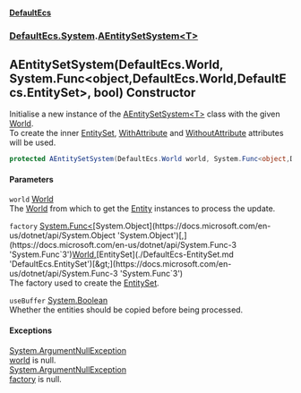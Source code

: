 #### [DefaultEcs](./index.md 'index')
### [DefaultEcs.System](./DefaultEcs-System.md 'DefaultEcs.System').[AEntitySetSystem&lt;T&gt;](./DefaultEcs-System-AEntitySetSystem-T-.md 'DefaultEcs.System.AEntitySetSystem&lt;T&gt;')
## AEntitySetSystem(DefaultEcs.World, System.Func&lt;object,DefaultEcs.World,DefaultEcs.EntitySet&gt;, bool) Constructor
Initialise a new instance of the [AEntitySetSystem&lt;T&gt;](./DefaultEcs-System-AEntitySetSystem-T-.md 'DefaultEcs.System.AEntitySetSystem&lt;T&gt;') class with the given [World](./DefaultEcs-System-AEntitySetSystem-T--World.md 'DefaultEcs.System.AEntitySetSystem&lt;T&gt;.World').  
To create the inner [EntitySet](./DefaultEcs-EntitySet.md 'DefaultEcs.EntitySet'), [WithAttribute](./DefaultEcs-System-WithAttribute.md 'DefaultEcs.System.WithAttribute') and [WithoutAttribute](./DefaultEcs-System-WithoutAttribute.md 'DefaultEcs.System.WithoutAttribute') attributes will be used.  
```csharp
protected AEntitySetSystem(DefaultEcs.World world, System.Func<object,DefaultEcs.World,DefaultEcs.EntitySet> factory, bool useBuffer);
```
#### Parameters
<a name='DefaultEcs-System-AEntitySetSystem-T--AEntitySetSystem(DefaultEcs-World_System-Func-object_DefaultEcs-World_DefaultEcs-EntitySet-_bool)-world'></a>
`world` [World](./DefaultEcs-World.md 'DefaultEcs.World')  
The [World](./DefaultEcs-System-AEntitySetSystem-T--World.md 'DefaultEcs.System.AEntitySetSystem&lt;T&gt;.World') from which to get the [Entity](./DefaultEcs-Entity.md 'DefaultEcs.Entity') instances to process the update.  
  
<a name='DefaultEcs-System-AEntitySetSystem-T--AEntitySetSystem(DefaultEcs-World_System-Func-object_DefaultEcs-World_DefaultEcs-EntitySet-_bool)-factory'></a>
`factory` [System.Func&lt;](https://docs.microsoft.com/en-us/dotnet/api/System.Func-3 'System.Func`3')[System.Object](https://docs.microsoft.com/en-us/dotnet/api/System.Object 'System.Object')[,](https://docs.microsoft.com/en-us/dotnet/api/System.Func-3 'System.Func`3')[World](./DefaultEcs-World.md 'DefaultEcs.World')[,](https://docs.microsoft.com/en-us/dotnet/api/System.Func-3 'System.Func`3')[EntitySet](./DefaultEcs-EntitySet.md 'DefaultEcs.EntitySet')[&gt;](https://docs.microsoft.com/en-us/dotnet/api/System.Func-3 'System.Func`3')  
The factory used to create the [EntitySet](./DefaultEcs-EntitySet.md 'DefaultEcs.EntitySet').  
  
<a name='DefaultEcs-System-AEntitySetSystem-T--AEntitySetSystem(DefaultEcs-World_System-Func-object_DefaultEcs-World_DefaultEcs-EntitySet-_bool)-useBuffer'></a>
`useBuffer` [System.Boolean](https://docs.microsoft.com/en-us/dotnet/api/System.Boolean 'System.Boolean')  
Whether the entities should be copied before being processed.  
  
#### Exceptions
[System.ArgumentNullException](https://docs.microsoft.com/en-us/dotnet/api/System.ArgumentNullException 'System.ArgumentNullException')  
[world](#DefaultEcs-System-AEntitySetSystem-T--AEntitySetSystem(DefaultEcs-World_System-Func-object_DefaultEcs-World_DefaultEcs-EntitySet-_bool)-world 'DefaultEcs.System.AEntitySetSystem&lt;T&gt;.AEntitySetSystem(DefaultEcs.World, System.Func&lt;object,DefaultEcs.World,DefaultEcs.EntitySet&gt;, bool).world') is null.  
[System.ArgumentNullException](https://docs.microsoft.com/en-us/dotnet/api/System.ArgumentNullException 'System.ArgumentNullException')  
[factory](#DefaultEcs-System-AEntitySetSystem-T--AEntitySetSystem(DefaultEcs-World_System-Func-object_DefaultEcs-World_DefaultEcs-EntitySet-_bool)-factory 'DefaultEcs.System.AEntitySetSystem&lt;T&gt;.AEntitySetSystem(DefaultEcs.World, System.Func&lt;object,DefaultEcs.World,DefaultEcs.EntitySet&gt;, bool).factory') is null.  
